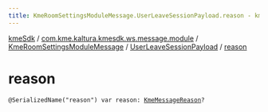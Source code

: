 ```yaml
---
title: KmeRoomSettingsModuleMessage.UserLeaveSessionPayload.reason - kmeSdk
---
```


[kmeSdk](../../../index.html) / [com.kme.kaltura.kmesdk.ws.message.module](../../index.html) / [KmeRoomSettingsModuleMessage](../index.html) / [UserLeaveSessionPayload](index.html) / [reason](./reason.html)

# reason

`@SerializedName("reason") var reason: `[`KmeMessageReason`](../../../com.kme.kaltura.kmesdk.ws.message/-kme-message-reason/index.html)`?`